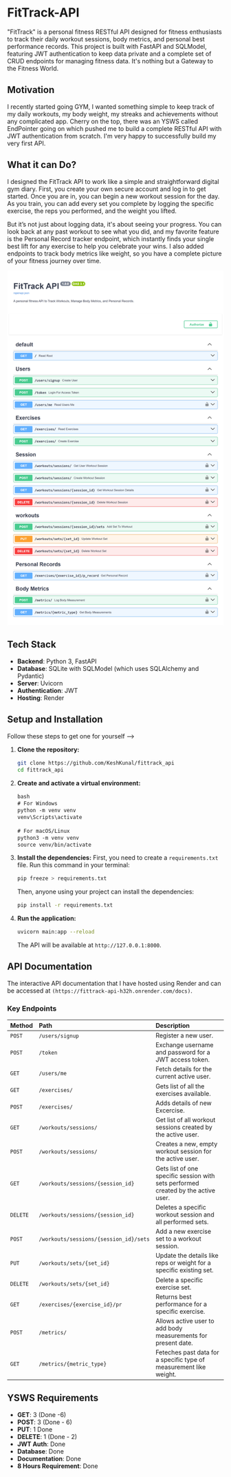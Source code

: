 # FitTrack-API

"FitTrack" is a personal fitness RESTful API designed for fitness enthusiasts to track their daily workout sessions, body metrics, and personal best performance records. This project is built with FastAPI and SQLModel, featuring JWT authentication to keep data private and a complete set of CRUD endpoints for managing fitness data. It's nothing but a Gateway to the Fitness World.

## Motivation
I recently started going GYM, I wanted something simple to keep track of my daily workouts, my body weight, my streaks and achievements without any complicated app. Cherry on the top, there was an YSWS called EndPointer going on which pushed me to build a complete RESTful API with JWT authentication from scratch. I'm very happy to successfully build my very first API.


## What it can Do?
I designed the FitTrack API to work like a simple and straightforward digital gym diary. First, you create your own secure account and log in to get started. Once you are in, you can begin a new workout session for the day. As you train, you can add every set you complete by logging the specific exercise, the reps you performed, and the weight you lifted.

But it’s not just about logging data, it's about seeing your progress. You can look back at any past workout to see what you did, and my favorite feature is the Personal Record tracker endpoint, which instantly finds your single best lift for any exercise to help you celebrate your wins. I also added endpoints to track body metrics like weight, so you have a complete picture of your fitness journey over time.

![FitTrack API Endpoints](assets/API_Endpoints.png)

## Tech Stack

* **Backend**: Python 3, FastAPI
* **Database**: SQLite with SQLModel (which uses SQLAlchemy and Pydantic)
* **Server**: Uvicorn
* **Authentication**: JWT
* **Hosting**: Render

## Setup and Installation

Follow these steps to get one for yourself -->

1.  **Clone the repository:**
    ```bash
    git clone https://github.com/KeshKunal/fittrack_api
    cd fittrack_api
    ```

2.  **Create and activate a virtual environment:**
    ```
    bash
    # For Windows
    python -m venv venv
    venv\Scripts\activate

    # For macOS/Linux
    python3 -m venv venv
    source venv/bin/activate
    ```

3.  **Install the dependencies:**
    First, you need to create a `requirements.txt` file. Run this command in your terminal:
    ```bash
    pip freeze > requirements.txt
    ```
    Then, anyone using your project can install the dependencies:
    ```bash
    pip install -r requirements.txt
    ```

4.  **Run the application:**
    ```bash
    uvicorn main:app --reload
    ```
    The API will be available at `http://127.0.0.1:8000`.

##  API Documentation

The interactive API documentation that I have hosted using Render and can be accessed at `(https://fittrack-api-h32h.onrender.com/docs)`.

### Key Endpoints

| Method | Path                                   | Description                                  |
| :----- | :------------------------------------- | :------------------------------------------- |
| `POST` | `/users/signup`                        | Register a new user.                         |
| `POST` | `/token`                               | Exchange username and password for a JWT access token.            |
| `GET`  | `/users/me`                            | Fetch details for the current active user.      |
| `GET`  | `/exercises/`                            | Gets list of all the exercises available.   |
| `POST` | `/exercises/`                  | Adds details of new Excercise.         |
| `GET` | `/workouts/sessions/`                  | Get list of all workout sessions created by the active user.         |
| `POST` | `/workouts/sessions/`                  | Creates a new, empty workout session for the active user.         |
| `GET` | `/workouts/sessions/{session_id}`                  | Gets list of one specific session with sets performed created by the active user.         |
| `DELETE` | `/workouts/sessions/{session_id}`                  | Deletes a specific workout session and all performed sets.    |
| `POST` | `/workouts/sessions/{session_id}/sets` | Add a new exercise set to a workout session.    |
| `PUT`  | `/workouts/sets/{set_id}`              | Update the details like reps or weight for a specific existing set.|
| `DELETE`| `/workouts/sets/{set_id}`             | Delete a specific exercise set.                       |
| `GET`  | `/exercises/{exercise_id}/pr`          | Returns best performance for a specific exercise.    |
| `POST` | `/metrics/`                            | Allows active user to add body measurements for present date.   |
| `GET` | `/metrics/{metric_type}`                            | Feteches past data for a specific type of measurement like weight.   |


## YSWS Requirements

* **GET**: 3 (Done -6)
* **POST**: 3 (Done - 6)
* **PUT**: 1 Done
* **DELETE**: 1 (Done - 2)
* **JWT Auth**: Done
* **Database**: Done
* **Documentation**: Done
* **8 Hours Requirement**: Done
